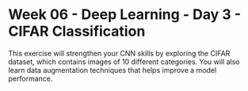 # Week 06 - Deep Learning - Day 3 - CIFAR Classification

This exercise will strengthen your CNN skills by exploring the CIFAR dataset, which contains images of 10 different categories. You will also learn data augmentation techniques that helps improve a model performance.
